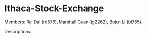 # Ithaca-Stock-Exchange
Members: Rui Dai (rd576), Marshall Guan (jg2262), Bojun Li (bl755).

Descriptions:
